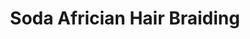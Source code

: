 ---
title: "Soda Africian Hair Braiding"
url: /milwaukee/soda-africian-hair-braiding/
shop: Friseur
---